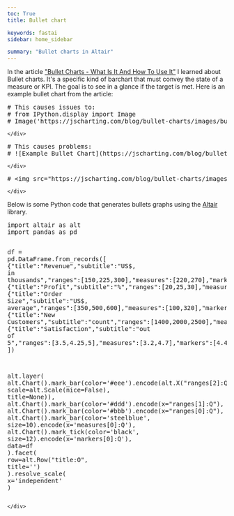 ```yaml
---
toc: True
title: Bullet chart

keywords: fastai
sidebar: home_sidebar

summary: "Bullet charts in Altair"
---
```

<!--

#################################################
### THIS FILE WAS AUTOGENERATED! DO NOT EDIT! ###
#################################################
# file to edit: _notebooks/2020_01_29_bullet_chart_altair.ipynb
# command to build the docs after a change: nbdev_build_docs

-->

<div class="container" id="notebook-container">
    
<div class="cell border-box-sizing code_cell rendered">

</div>
<div class="cell border-box-sizing text_cell rendered"><div class="inner_cell">
<div class="text_cell_render border-box-sizing rendered_html">
<p>In the article <a href="https://jscharting.com/blog/bullet-charts/">"Bullet Charts - What Is It And How To Use It"</a> I learned about Bullet charts. It's a specific kind of barchart that must convey the state of a measure or KPI. The goal is to see in a glance if the target is met. 
Here is an example bullet chart from the article:</p>

</div>
</div>
</div>
<div class="cell border-box-sizing code_cell rendered">
<div class="input">

<div class="inner_cell">
    <div class="input_area">
<div class=" highlight hl-ipython3"><pre><span></span><span class="c1"># This causes issues to: </span>
<span class="c1"># from IPython.display import Image</span>
<span class="c1"># Image(&#39;https://jscharting.com/blog/bullet-charts/images/bullet_components.png&#39;)</span>
</pre></div>

    </div>
</div>
</div>

</div>
<div class="cell border-box-sizing code_cell rendered">
<div class="input">

<div class="inner_cell">
    <div class="input_area">
<div class=" highlight hl-ipython3"><pre><span></span><span class="c1"># This causes problems:</span>
<span class="c1"># ![Example Bullet Chart](https://jscharting.com/blog/bullet-charts/images/bullet_components.png)</span>
</pre></div>

    </div>
</div>
</div>

</div>
<div class="cell border-box-sizing code_cell rendered">
<div class="input">

<div class="inner_cell">
    <div class="input_area">
<div class=" highlight hl-ipython3"><pre><span></span><span class="c1"># &lt;img src=&quot;https://jscharting.com/blog/bullet-charts/images/bullet_components.png&quot; alt=&quot;Bullet chart&quot; style=&quot;width: 200px;&quot;/&gt;</span>
</pre></div>

    </div>
</div>
</div>

</div>
<div class="cell border-box-sizing text_cell rendered"><div class="inner_cell">
<div class="text_cell_render border-box-sizing rendered_html">
<p>Below is some Python code that generates bullets graphs using the <a href="https://altair-viz.github.io/">Altair</a> library.</p>

</div>
</div>
</div>
<div class="cell border-box-sizing code_cell rendered">
<div class="input">

<div class="inner_cell">
    <div class="input_area">
<div class=" highlight hl-ipython3"><pre><span></span><span class="kn">import</span> <span class="nn">altair</span> <span class="k">as</span> <span class="nn">alt</span>
<span class="kn">import</span> <span class="nn">pandas</span> <span class="k">as</span> <span class="nn">pd</span>

<span class="n">df</span> <span class="o">=</span> <span class="n">pd</span><span class="o">.</span><span class="n">DataFrame</span><span class="o">.</span><span class="n">from_records</span><span class="p">([</span>
    <span class="p">{</span><span class="s2">&quot;title&quot;</span><span class="p">:</span><span class="s2">&quot;Revenue&quot;</span><span class="p">,</span><span class="s2">&quot;subtitle&quot;</span><span class="p">:</span><span class="s2">&quot;US$, in thousands&quot;</span><span class="p">,</span><span class="s2">&quot;ranges&quot;</span><span class="p">:[</span><span class="mi">150</span><span class="p">,</span><span class="mi">225</span><span class="p">,</span><span class="mi">300</span><span class="p">],</span><span class="s2">&quot;measures&quot;</span><span class="p">:[</span><span class="mi">220</span><span class="p">,</span><span class="mi">270</span><span class="p">],</span><span class="s2">&quot;markers&quot;</span><span class="p">:[</span><span class="mi">250</span><span class="p">]},</span>
    <span class="p">{</span><span class="s2">&quot;title&quot;</span><span class="p">:</span><span class="s2">&quot;Profit&quot;</span><span class="p">,</span><span class="s2">&quot;subtitle&quot;</span><span class="p">:</span><span class="s2">&quot;%&quot;</span><span class="p">,</span><span class="s2">&quot;ranges&quot;</span><span class="p">:[</span><span class="mi">20</span><span class="p">,</span><span class="mi">25</span><span class="p">,</span><span class="mi">30</span><span class="p">],</span><span class="s2">&quot;measures&quot;</span><span class="p">:[</span><span class="mi">21</span><span class="p">,</span><span class="mi">23</span><span class="p">],</span><span class="s2">&quot;markers&quot;</span><span class="p">:[</span><span class="mi">26</span><span class="p">]},</span>
    <span class="p">{</span><span class="s2">&quot;title&quot;</span><span class="p">:</span><span class="s2">&quot;Order Size&quot;</span><span class="p">,</span><span class="s2">&quot;subtitle&quot;</span><span class="p">:</span><span class="s2">&quot;US$, average&quot;</span><span class="p">,</span><span class="s2">&quot;ranges&quot;</span><span class="p">:[</span><span class="mi">350</span><span class="p">,</span><span class="mi">500</span><span class="p">,</span><span class="mi">600</span><span class="p">],</span><span class="s2">&quot;measures&quot;</span><span class="p">:[</span><span class="mi">100</span><span class="p">,</span><span class="mi">320</span><span class="p">],</span><span class="s2">&quot;markers&quot;</span><span class="p">:[</span><span class="mi">550</span><span class="p">]},</span>
    <span class="p">{</span><span class="s2">&quot;title&quot;</span><span class="p">:</span><span class="s2">&quot;New Customers&quot;</span><span class="p">,</span><span class="s2">&quot;subtitle&quot;</span><span class="p">:</span><span class="s2">&quot;count&quot;</span><span class="p">,</span><span class="s2">&quot;ranges&quot;</span><span class="p">:[</span><span class="mi">1400</span><span class="p">,</span><span class="mi">2000</span><span class="p">,</span><span class="mi">2500</span><span class="p">],</span><span class="s2">&quot;measures&quot;</span><span class="p">:[</span><span class="mi">1000</span><span class="p">,</span><span class="mi">1650</span><span class="p">],</span><span class="s2">&quot;markers&quot;</span><span class="p">:[</span><span class="mi">2100</span><span class="p">]},</span>
    <span class="p">{</span><span class="s2">&quot;title&quot;</span><span class="p">:</span><span class="s2">&quot;Satisfaction&quot;</span><span class="p">,</span><span class="s2">&quot;subtitle&quot;</span><span class="p">:</span><span class="s2">&quot;out of 5&quot;</span><span class="p">,</span><span class="s2">&quot;ranges&quot;</span><span class="p">:[</span><span class="mf">3.5</span><span class="p">,</span><span class="mf">4.25</span><span class="p">,</span><span class="mi">5</span><span class="p">],</span><span class="s2">&quot;measures&quot;</span><span class="p">:[</span><span class="mf">3.2</span><span class="p">,</span><span class="mf">4.7</span><span class="p">],</span><span class="s2">&quot;markers&quot;</span><span class="p">:[</span><span class="mf">4.4</span><span class="p">]}</span>
<span class="p">])</span>

<span class="n">alt</span><span class="o">.</span><span class="n">layer</span><span class="p">(</span>
    <span class="n">alt</span><span class="o">.</span><span class="n">Chart</span><span class="p">()</span><span class="o">.</span><span class="n">mark_bar</span><span class="p">(</span><span class="n">color</span><span class="o">=</span><span class="s1">&#39;#eee&#39;</span><span class="p">)</span><span class="o">.</span><span class="n">encode</span><span class="p">(</span><span class="n">alt</span><span class="o">.</span><span class="n">X</span><span class="p">(</span><span class="s2">&quot;ranges[2]:Q&quot;</span><span class="p">,</span> <span class="n">scale</span><span class="o">=</span><span class="n">alt</span><span class="o">.</span><span class="n">Scale</span><span class="p">(</span><span class="n">nice</span><span class="o">=</span><span class="kc">False</span><span class="p">),</span> <span class="n">title</span><span class="o">=</span><span class="kc">None</span><span class="p">)),</span>
    <span class="n">alt</span><span class="o">.</span><span class="n">Chart</span><span class="p">()</span><span class="o">.</span><span class="n">mark_bar</span><span class="p">(</span><span class="n">color</span><span class="o">=</span><span class="s1">&#39;#ddd&#39;</span><span class="p">)</span><span class="o">.</span><span class="n">encode</span><span class="p">(</span><span class="n">x</span><span class="o">=</span><span class="s2">&quot;ranges[1]:Q&quot;</span><span class="p">),</span>
    <span class="n">alt</span><span class="o">.</span><span class="n">Chart</span><span class="p">()</span><span class="o">.</span><span class="n">mark_bar</span><span class="p">(</span><span class="n">color</span><span class="o">=</span><span class="s1">&#39;#bbb&#39;</span><span class="p">)</span><span class="o">.</span><span class="n">encode</span><span class="p">(</span><span class="n">x</span><span class="o">=</span><span class="s2">&quot;ranges[0]:Q&quot;</span><span class="p">),</span>
    <span class="n">alt</span><span class="o">.</span><span class="n">Chart</span><span class="p">()</span><span class="o">.</span><span class="n">mark_bar</span><span class="p">(</span><span class="n">color</span><span class="o">=</span><span class="s1">&#39;steelblue&#39;</span><span class="p">,</span> <span class="n">size</span><span class="o">=</span><span class="mi">10</span><span class="p">)</span><span class="o">.</span><span class="n">encode</span><span class="p">(</span><span class="n">x</span><span class="o">=</span><span class="s1">&#39;measures[0]:Q&#39;</span><span class="p">),</span>
    <span class="n">alt</span><span class="o">.</span><span class="n">Chart</span><span class="p">()</span><span class="o">.</span><span class="n">mark_tick</span><span class="p">(</span><span class="n">color</span><span class="o">=</span><span class="s1">&#39;black&#39;</span><span class="p">,</span> <span class="n">size</span><span class="o">=</span><span class="mi">12</span><span class="p">)</span><span class="o">.</span><span class="n">encode</span><span class="p">(</span><span class="n">x</span><span class="o">=</span><span class="s1">&#39;markers[0]:Q&#39;</span><span class="p">),</span>
    <span class="n">data</span><span class="o">=</span><span class="n">df</span>
<span class="p">)</span><span class="o">.</span><span class="n">facet</span><span class="p">(</span>
    <span class="n">row</span><span class="o">=</span><span class="n">alt</span><span class="o">.</span><span class="n">Row</span><span class="p">(</span><span class="s2">&quot;title:O&quot;</span><span class="p">,</span> <span class="n">title</span><span class="o">=</span><span class="s1">&#39;&#39;</span><span class="p">)</span>
<span class="p">)</span><span class="o">.</span><span class="n">resolve_scale</span><span class="p">(</span>
    <span class="n">x</span><span class="o">=</span><span class="s1">&#39;independent&#39;</span>
<span class="p">)</span>
</pre></div>

    </div>
</div>
</div>

<div class="output_wrapper">
<div class="output">

<div class="output_area">


<div class="output_html rendered_html output_subarea output_execute_result">

<div id="altair-viz-1"></div>
<script type="text/javascript">
  (function(spec, embedOpt){
    const outputDiv = document.getElementById("altair-viz-1");
    const paths = {
      "vega": "https://cdn.jsdelivr.net/npm//vega@5?noext",
      "vega-lib": "https://cdn.jsdelivr.net/npm//vega-lib?noext",
      "vega-lite": "https://cdn.jsdelivr.net/npm//vega-lite@4.0.0?noext",
      "vega-embed": "https://cdn.jsdelivr.net/npm//vega-embed@6?noext",
    };

    function loadScript(lib) {
      return new Promise(function(resolve, reject) {
        var s = document.createElement('script');
        s.src = paths[lib];
        s.async = true;
        s.onload = () => resolve(paths[lib]);
        s.onerror = () => reject(`Error loading script: ${paths[lib]}`);
        document.getElementsByTagName("head")[0].appendChild(s);
      });
    }

    function showError(err) {
      outputDiv.innerHTML = `<div class="error" style="color:red;">${err}</div>`;
      throw err;
    }

    function displayChart(vegaEmbed) {
      vegaEmbed(outputDiv, spec, embedOpt)
        .catch(err => showError(`Javascript Error: ${err.message}<br>This usually means there's a typo in your chart specification. See the javascript console for the full traceback.`));
    }

    if(typeof define === "function" && define.amd) {
      requirejs.config({paths});
      require(["vega-embed"], displayChart, err => showError(`Error loading script: ${err.message}`));
    } else if (typeof vegaEmbed === "function") {
      displayChart(vegaEmbed);
    } else {
      loadScript("vega")
        .then(() => loadScript("vega-lite"))
        .then(() => loadScript("vega-embed"))
        .catch(showError)
        .then(() => displayChart(vegaEmbed));
    }
  })({"config": {"view": {"continuousWidth": 400, "continuousHeight": 300}}, "data": {"name": "data-51276fdc382351453eb0c63bc10cd921"}, "facet": {"row": {"type": "ordinal", "field": "title", "title": ""}}, "spec": {"layer": [{"mark": {"type": "bar", "color": "#eee"}, "encoding": {"x": {"type": "quantitative", "field": "ranges[2]", "scale": {"nice": false}, "title": null}}}, {"mark": {"type": "bar", "color": "#ddd"}, "encoding": {"x": {"type": "quantitative", "field": "ranges[1]"}}}, {"mark": {"type": "bar", "color": "#bbb"}, "encoding": {"x": {"type": "quantitative", "field": "ranges[0]"}}}, {"mark": {"type": "bar", "color": "steelblue", "size": 10}, "encoding": {"x": {"type": "quantitative", "field": "measures[0]"}}}, {"mark": {"type": "tick", "color": "black", "size": 12}, "encoding": {"x": {"type": "quantitative", "field": "markers[0]"}}}]}, "resolve": {"scale": {"x": "independent"}}, "$schema": "https://vega.github.io/schema/vega-lite/v4.0.0.json", "datasets": {"data-51276fdc382351453eb0c63bc10cd921": [{"title": "Revenue", "subtitle": "US$, in thousands", "ranges": [150, 225, 300], "measures": [220, 270], "markers": [250]}, {"title": "Profit", "subtitle": "%", "ranges": [20, 25, 30], "measures": [21, 23], "markers": [26]}, {"title": "Order Size", "subtitle": "US$, average", "ranges": [350, 500, 600], "measures": [100, 320], "markers": [550]}, {"title": "New Customers", "subtitle": "count", "ranges": [1400, 2000, 2500], "measures": [1000, 1650], "markers": [2100]}, {"title": "Satisfaction", "subtitle": "out of 5", "ranges": [3.5, 4.25, 5], "measures": [3.2, 4.7], "markers": [4.4]}]}}, {"mode": "vega-lite"});
</script>
</div>

</div>

</div>
</div>

</div>
</div>
 

